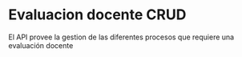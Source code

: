 # Evaluacion docente CRUD
El API provee la gestion de las diferentes procesos que requiere una evaluación docente

